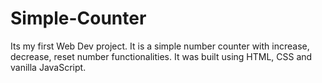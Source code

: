 # Simple-Counter
Its my first Web Dev project. It is a simple number counter with increase, decrease, reset number functionalities. It was built using HTML, CSS and vanilla JavaScript. 

